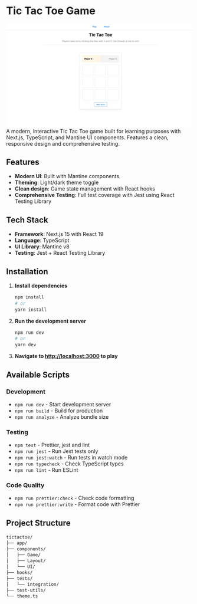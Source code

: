# Tic Tac Toe Game

![](screenshot.png)
A modern, interactive Tic Tac Toe game built for learning purposes with Next.js, TypeScript, and Mantine UI components. Features a clean, responsive design and comprehensive testing.

## Features

- **Modern UI**: Built with Mantine components
- **Theming**: Light/dark theme toggle
- **Clean design**: Game state management with React hooks
- **Comprehensive Testing**: Full test coverage with Jest using React Testing Library

## Tech Stack

- **Framework**: Next.js 15 with React 19
- **Language**: TypeScript
- **UI Library**: Mantine v8
- **Testing**: Jest + React Testing Library

## Installation

1. **Install dependencies**

   ```bash
   npm install
   # or
   yarn install
   ```

2. **Run the development server**

   ```bash
   npm run dev
   # or
   yarn dev
   ```

3. **Navigate to [http://localhost:3000]() to play**

## Available Scripts

### Development

- `npm run dev` - Start development server
- `npm run build` - Build for production
- `npm run analyze` - Analyze bundle size

### Testing

- `npm test` - Prettier, jest and lint
- `npm run jest` - Run Jest tests only
- `npm run jest:watch` - Run tests in watch mode
- `npm run typecheck` - Check TypeScript types
- `npm run lint` - Run ESLint

### Code Quality

- `npm run prettier:check` - Check code formatting
- `npm run prettier:write` - Format code with Prettier

## Project Structure

```
tictactoe/
├── app/
├── components/
│   ├── Game/
│   ├── Layout/
│   └── UI/
├── hooks/
├── tests/
│   └── integration/
├── test-utils/
└── theme.ts
```
